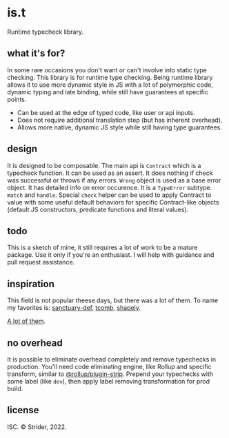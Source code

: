 # is.t

Runtime typecheck library.

## what it's for?

In some rare occasions you don't want or can't involve into static type checking. This library is for runtime type checking. Being runtime library allows it to use more dynamic style in JS with a lot of polymorphic code, dynamic typing and late binding, while still have guarantees at specific points.

* Can be used at the edge of typed code, like user or api inputs.
* Does not require additional translation step (but has inherent overhead).
* Allows more native, dynamic JS style while still having type guarantees.

## design

It is designed to be composable. The main api is `Contract` which is a typecheck function. It can be used as an assert. It does nothing if check was successful or throws if any errors. `Wrong` object is used as a base error object. It has detailed info on error occurence. It is a `TypeError` subtype. `match` and `handle`. Special `check` helper can be used to apply Contract to value with some useful default behaviors for specific Contract-like objects (default JS constructors, predicate functions and literal values).

## todo

This is a sketch of mine, it still requires a lot of work to be a mature package. Use it only if you're an enthusiast. I will help with guidance and pull request assistance.

## inspiration

This field is not popular theese days, but there was a lot of them. To name my favorites is: [sanctuary-def](https://github.com/sanctuary-js/sanctuary-def), [tcomb](https://github.com/gcanti/tcomb), [shapely](https://github.com/AriaMinaei/shapely).

[A lot of them](https://github.com/StreetStrider?after=Y3Vyc29yOjMw&direction=&q=type&sort=&tab=stars&type=).

## no overhead

It is possible to eliminate overhead completely and remove typechecks in production. You'll need code eliminating engine, like Rollup and specific transform, similar to [@rollup/plugin-strip](https://www.npmjs.com/package/@rollup/plugin-strip). Prepend your typechecks with some label (like `dev`), then apply label removing transformation for prod build.

## license

ISC. © Strider, 2022.
